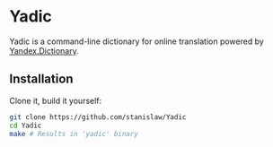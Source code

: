 # Yadic

Yadic is a command-line dictionary for online translation powered by [Yandex.Dictionary](https://tech.yandex.com/dictionary/).

## Installation

Clone it, build it yourself:

```bash
git clone https://github.com/stanislaw/Yadic
cd Yadic
make # Results in 'yadic' binary
```


